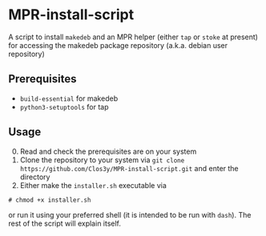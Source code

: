 # MPR-install-script
A script to install `makedeb` and an MPR helper (either `tap` or `stoke` at present) for accessing the makedeb package repository (a.k.a. debian user repository)

## Prerequisites

* `build-essential` for makedeb
* `python3-setuptools` for tap

## Usage

0. Read and check the prerequisites are on your system
1. Clone the repository to your system via `git clone https://github.com/Clos3y/MPR-install-script.git` and enter the directory
2. Either make the `installer.sh` executable via
```
# chmod +x installer.sh
```
or run it using your preferred shell (it is intended to be run with `dash`). The rest of the script will explain itself.
